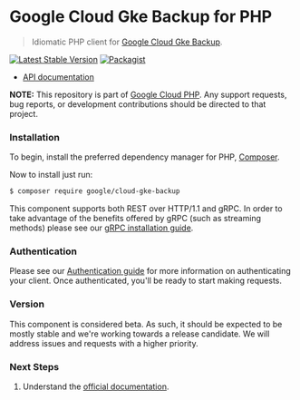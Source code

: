 # Google Cloud Gke Backup for PHP

> Idiomatic PHP client for [Google Cloud Gke Backup](https://cloud.google.com/kubernetes-engine/docs/add-on/backup-for-gke).

[![Latest Stable Version](https://poser.pugx.org/google/cloud-gke-backup/v/stable)](https://packagist.org/packages/google/cloud-gke-backup) [![Packagist](https://img.shields.io/packagist/dm/google/cloud-gke-backup.svg)](https://packagist.org/packages/google/cloud-gke-backup)

* [API documentation](https://cloud.google.com/php/docs/reference/cloud-gke-backup/latest)

**NOTE:** This repository is part of [Google Cloud PHP](https://github.com/googleapis/google-cloud-php). Any
support requests, bug reports, or development contributions should be directed to
that project.

### Installation

To begin, install the preferred dependency manager for PHP, [Composer](https://getcomposer.org/).

Now to install just run:

```sh
$ composer require google/cloud-gke-backup
```

This component supports both REST over HTTP/1.1 and gRPC. In order to take advantage of the benefits offered by gRPC (such as streaming methods)
please see our [gRPC installation guide](https://cloud.google.com/php/grpc).

### Authentication

Please see our [Authentication guide](https://github.com/googleapis/google-cloud-php/blob/main/AUTHENTICATION.md) for more information
on authenticating your client. Once authenticated, you'll be ready to start making requests.

### Version

This component is considered beta. As such, it should be expected to be mostly
stable and we're working towards a release candidate. We will address issues
and requests with a higher priority.

### Next Steps

1. Understand the [official documentation](https://cloud.google.com/kubernetes-engine/docs/add-on/backup-for-gke).
